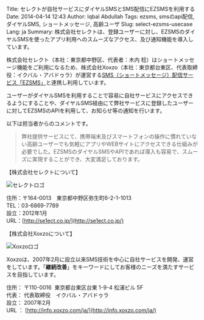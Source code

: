 Title: セレクトが自社サービスにダイヤルSMSとSMS配信にEZSMSを利用する
Date: 2014-04-14 12:43
Author: Iqbal Abdullah
Tags: ezsms, smsのapi配信, ダイヤルSMS, ショートメッセージ, 高齢ユーザ
Slug: select-ezsms-usecase
Lang: ja
Summary: 株式会社セレクトは、登録ユーザーに対し、EZSMSのダイヤルSMSを使ったアプリ利用へのスムーズなアクセス、及び通知機能を導入しています。

株式会社セレクト（本社：東京都中野区、代表者：木内
稔）はショートメッセージ機能をご利用になるため、株式会社Xoxzo（本社：東京都台東区、代表取締役：イクバル・アバドゥラ）が運営する[SMS（ショートメッセージ）配信サービス「EZSMS」](http://www.ezsms.biz/ja)と連携し利用しています。

ユーザーがダイヤルSMSを利用することで容易に自社サービスにアクセスできるようにすることや、ダイヤルSMS経由にて弊社サービスに登録したユーザーに対してEZSMSのAPIを利用して、お知らせ等の通知を行います。

以下は担当者からのコメントです。

> 弊社提供サービスにて、携帯端末及びスマートフォンの操作に慣れていない高齢ユーザーでも気軽にアプリやWEBサイトにアクセスできる仕組みが必要でした。EZSMSのダイヤルSMSやAPIであれば導入も容易で、スムーズに実現することができ、大変満足しております。

【株式会社セレクトについて】

![セレクトロゴ]({filename}/images/client-logos/select.png)

住所：〒164-0013　東京都中野区弥生町6-2-1-1013  
TEL：03-6869-7789  
設立：2012年1月  
URL：[http://se1ect.co.jp/](http://se1ect.co.jp/)

【株式会社Xoxzoについて】

![Xoxzoロゴ]({filename}/images/xoxzo-logo-02.png)

Xoxzoは、2007年2月に設立以来SMS技術を中心に自社サービスを開発、運営をしています。「**継続改善**」をキーワードにしてお客様のニーズを満たすサービスを目指しています。

住所： 〒110-0016  東京都台東区台東 1-9-4 松浦ビル 5F  
代表： 代表取締役　イクバル・アバドゥラ  
設立： 2007年2月  
URL ： [http://info.xoxzo.com/ja/](http://info.xoxzo.com/ja/)

